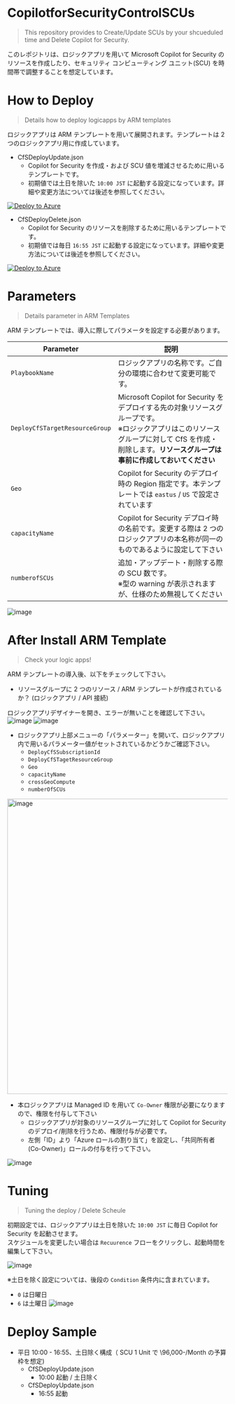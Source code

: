 # CopilotforSecurityControlSCUs
> This repository provides to Create/Update SCUs by your shcueduled time and Delete Copilot for Security. 

このレポジトリは、ロジックアプリを用いて Microsoft Copilot for Security のリソースを作成したり、セキュリティ コンピューティング ユニット(SCU) を時間帯で調整することを想定しています。

# How to Deploy
> Details how to deploy logicapps by ARM templates

ロジックアプリは ARM テンプレートを用いて展開されます。テンプレートは 2 つのロジックアプリ用に作成しています。<BR>
- CfSDeployUpdate.json
  - Copilot for Security を作成・および SCU 値を増減させるために用いるテンプレートです。
  - 初期値では土日を除いた ``10:00 JST`` に起動する設定になっています。詳細や変更方法については後述を参照してください。

[![Deploy to Azure](https://aka.ms/deploytoazurebutton)](https://portal.azure.com/#create/Microsoft.Template/uri/https%3A%2F%2Fraw.githubusercontent.com%2Fhisashin0728%2FCopilotforSecurityControlSCUs%2Fmain%2FCfSDeployUpdate.json)

- CfSDeployDelete.json
  - Copilot for Security のリソースを削除するために用いるテンプレートです。
  - 初期値では毎日 ``16:55 JST`` に起動する設定になっています。詳細や変更方法については後述を参照してください。

[![Deploy to Azure](https://aka.ms/deploytoazurebutton)](https://portal.azure.com/#create/Microsoft.Template/uri/https%3A%2F%2Fraw.githubusercontent.com%2Fhisashin0728%2FCopilotforSecurityControlSCUs%2Fmain%2FCfSDeployDelete.json)

# Parameters
> Details parameter in ARM Templates

ARM テンプレートでは、導入に際してパラメータを設定する必要があります。

| Parameter | 説明 |
| ---- | ---- |
| ``PlaybookName`` | ロジックアプリの名称です。ご自分の環境に合わせて変更可能です。 |
| ``DeployCfSTargetResourceGroup`` | Microsoft Copilot for Security をデプロイする先の対象リソースグループです。<BR>※ロジックアプリはこのリソースグループに対して CfS を作成・削除します。**リソースグループは事前に作成しておいてください** |
| ``Geo`` | Copilot for Security のデプロイ時の Region 指定です。本テンプレートでは ``eastus`` / ``US`` で設定されています |
| ``capacityName`` | Copilot for Security デプロイ時の名前です。変更する際は 2 つのロジックアプリの本名称が同一のものであるように設定して下さい |
| ``numberofSCUs`` | 追加・アップデート・削除する際の SCU 数です。<BR>※型の warning が表示されますが、仕様のため無視してください |

![image](https://github.com/hisashin0728/CopilotforSecurityControlSCUs/assets/55295601/c09fb338-88ef-402d-9378-c30e70ac80c1)

# After Install ARM Template
> Check your logic apps!

ARM テンプレートの導入後、以下をチェックして下さい。<br>
- リソースグループに 2 つのリソース / ARM テンプレートが作成されているか？ (ロジックアプリ / API 接続)

ロジックアプリデザイナーを開き、エラーが無いことを確認して下さい。<br>
![image](https://github.com/hisashin0728/CopilotforSecurityControlSCUs/assets/55295601/367cd303-bce9-4a72-ac6e-763d00f55c8f)
![image](https://github.com/hisashin0728/CopilotforSecurityControlSCUs/assets/55295601/060f3bfb-9370-4f58-8bbc-104004010d27)

- ロジックアプリ上部メニューの「パラメーター」を開いて、ロジックアプリ内で用いるパラメーター値がセットされているかどうかご確認下さい。
  - ``DeployCfSSubscriptionId``
  - ``DeployCfSTagetResourceGroup``
  - ``Geo``
  - ``capacityName``
  - ``crossGeoCompute``
  - ``numberOfSCUs``
<img width="674" alt="image" src="https://github.com/hisashin0728/CopilotforSecurityControlSCUs/assets/55295601/407dc46d-31ce-424f-ad1a-0b505b351e6b">

- 本ロジックアプリは Managed ID を用いて ``Co-Owner`` 権限が必要になりますので、権限を付与して下さい
  - ロジックアプリが対象のリソースグループに対して Copilot for Security のデプロイ/削除を行うため、権限付与が必要です。
  - 左側「ID」より「Azure ロールの割り当て」を設定し、「共同所有者 (Co-Owner)」ロールの付与を行って下さい。

![image](https://github.com/hisashin0728/CopilotforSecurityControlSCUs/assets/55295601/ae4b0660-7895-4016-80af-499444a8c565)
 
# Tuning
> Tuning the deploy / Delete Scheule

初期設定では、ロジックアプリは土日を除いた ``10:00 JST`` に毎日 Copilot for Security を起動させます。<br>
スケジュールを変更したい場合は ``Recuurence`` フローをクリックし、起動時間を編集して下さい。<br>

![image](https://github.com/hisashin0728/CopilotforSecurityControlSCUs/assets/55295601/bcf0c750-00a5-413a-b03d-92c4bb7f9458)<br>

※土日を除く設定については、後段の ``Condition`` 条件内に含まれています。
  - ``0`` は日曜日
  - ``6`` は土曜日
![image](https://github.com/hisashin0728/CopilotforSecurityControlSCUs/assets/55295601/da098254-0662-4234-a4cb-6ce81cebcdcd)

# Deploy Sample
- 平日 10:00 - 16:55、土日除く構成（ SCU 1 Unit で \96,000-/Month の予算枠を想定)
  - CfSDeployUpdate.json
    - 10:00 起動 / 土日除く 
  - CfSDeployUpdate.json
    - 16:55 起動
